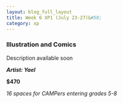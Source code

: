 ```yaml
---
layout: blog_full_layout
title: Week 6 XP1 (July 23-27)&#58; 
category: xp
---
```


### Illustration and Comics
Description available soon


**_Artist: Yael_**

**$470**

*16 spaces for CAMPers entering grades 5-8*
